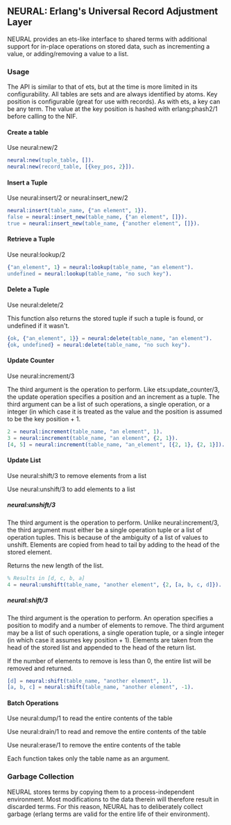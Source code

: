 NEURAL: Erlang's Universal Record Adjustment Layer
------

NEURAL provides an ets-like interface to shared terms with additional support for in-place operations on stored data, such as incrementing a value, or adding/removing a value to a list.

### Usage ###

The API is similar to that of ets, but at the time is more limited in its configurability. All tables are sets and are always identified by atoms. Key position is configurable (great for use with records). As with ets, a key can be any term. The value at the key position is hashed with erlang:phash2/1 before calling to the NIF.

#### Create a table ####
Use neural:new/2

```erlang
neural:new(tuple_table, []).
neural:new(record_table, [{key_pos, 2}]).
```

#### Insert a Tuple ####
Use neural:insert/2 or neural:insert_new/2

```erlang
neural:insert(table_name, {"an element", 1}).
false = neural:insert_new(table_name, {"an element", []}).
true = neural:insert_new(table_name, {"another element", []}).
```

#### Retrieve a Tuple ####
Use neural:lookup/2

```erlang
{"an_element", 1} = neural:lookup(table_name, "an element").
undefined = neural:lookup(table_name, "no such key").
```

#### Delete a Tuple ####
Use neural:delete/2 

This function also returns the stored tuple if such a tuple is found, or undefined if it wasn't.

```erlang
{ok, {"an_element", 1}} = neural:delete(table_name, "an element").
{ok, undefined} = neural:delete(table_name, "no such key").
```

#### Update Counter ####
Use neural:increment/3

The third argument is the operation to perform. Like ets:update_counter/3, the update operation specifies a position and an increment as a tuple. The third argument can be a list of such operations, a single operation, or a integer (in which case it is treated as the value and the position is assumed to be the key position + 1.

```erlang
2 = neural:increment(table_name, "an element", 1).
3 = neural:increment(table_name, "an element", {2, 1}).
[4, 5] = neural:increment(table_name, "an_element", [{2, 1}, {2, 1}]).
```

#### Update List ####
Use neural:shift/3 to remove elements from a list

Use neural:unshift/3 to add elements to a list

##### neural:unshift/3 ######
The third argument is the operation to perform. Unlike neural:increment/3, the third argument must either be a single operation tuple or a list of operation tuples. This is because of the ambiguity of a list of values to unshift. Elements are copied from head to tail by adding to the head of the stored element.

Returns the new length of the list.

```erlang
% Results in [d, c, b, a]
4 = neural:unshift(table_name, "another element", {2, [a, b, c, d]}).
```

##### neural:shift/3 #####
The third argument is the operation to perform. An operation specifies a position to modify and a number of elements to remove. The third argument may be a list of such operations, a single operation tuple, or a single integer (in which case it assumes key position + 1). Elements are taken from the head of the stored list and appended to the head of the return list.

If the number of elements to remove is less than 0, the entire list will be removed and returned.

```erlang
[d] = neural:shift(table_name, "another element", 1).
[a, b, c] = neural:shift(table_name, "another element", -1).
```

#### Batch Operations ####
Use neural:dump/1 to read the entire contents of the table

Use neural:drain/1 to read and remove the entire contents of the table

Use neural:erase/1 to remove the entire contents of the table

Each function takes only the table name as an argument.

### Garbage Collection ###
NEURAL stores terms by copying them to a process-independent environment. Most modifications to the data therein will therefore result in discarded terms. For this reason, NEURAL has to deliberately collect garbage (erlang terms are valid for the entire life of their environment).
